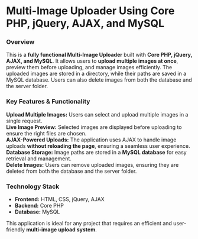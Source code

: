 # **Multi-Image Uploader Using Core PHP, jQuery, AJAX, and MySQL**  

### **Overview**  
This is a **fully functional Multi-Image Uploader** built with **Core PHP, jQuery, AJAX, and MySQL**. It allows users to **upload multiple images at once**, preview them before uploading, and manage images efficiently. The uploaded images are stored in a directory, while their paths are saved in a MySQL database. Users can also delete images from both the database and the server folder.

### **Key Features & Functionality**  
 **Upload Multiple Images:** Users can select and upload multiple images in a single request.  
 **Live Image Preview:** Selected images are displayed before uploading to ensure the right files are chosen.  
 **AJAX-Powered Uploads:** The application uses AJAX to handle image uploads **without reloading the page**, ensuring a seamless user experience.  
 **Database Storage:** Image paths are stored in a **MySQL database** for easy retrieval and management.  
 **Delete Images:** Users can remove uploaded images, ensuring they are deleted from both the database and the server folder.  

### **Technology Stack**  
- **Frontend:** HTML, CSS, jQuery, AJAX  
- **Backend:** Core PHP  
- **Database:** MySQL  

This application is ideal for any project that requires an efficient and user-friendly **multi-image upload system**.
